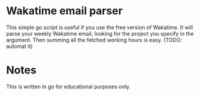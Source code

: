 # Wakatime email parser
This simple go script is useful if you use the free version of Wakatime. It will parse your weekly Wakatime email, looking for the project you specify in the argument. Then summing all the fetched working hours is easy. (TODO: automat it)

# Notes
This is written in go for educational purposes only.
